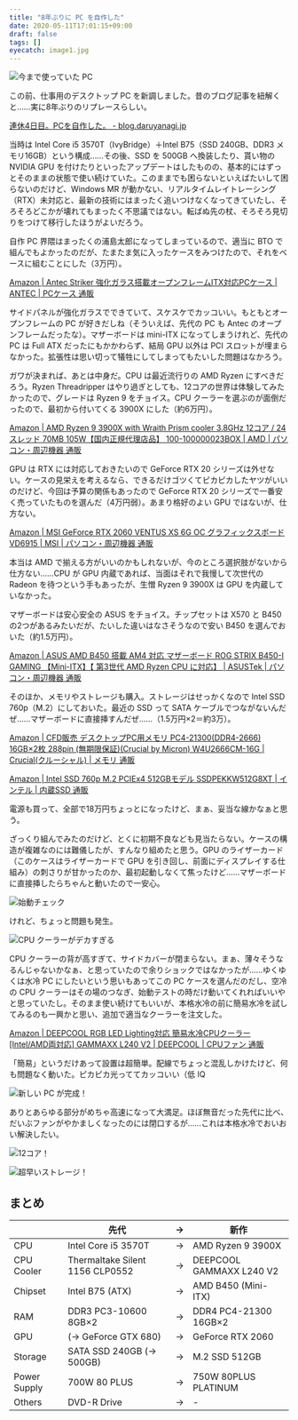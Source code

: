 ```yaml
---
title: "8年ぶりに PC を自作した"
date: 2020-05-11T17:01:15+09:00
draft: false
tags: []
eyecatch: image1.jpg
---
```

![今まで使っていた PC](image2.jpg)

この前、仕事用のデスクトップ PC を新調しました。昔のブログ記事を紐解くと……実に8年ぶりのリプレースらしい。

[連休4日目。PCを自作した。 \- blog\.daruyanagi\.jp](https://blog.daruyanagi.jp/entry/2012/05/02/083431/#embed)

当時は Intel Core i5 3570T（IvyBridge）＋Intel B75（SSD 240GB、DDR3 メモリ16GB）という構成……その後、SSD を 500GB へ換装したり、貰い物の NVIDIA GPU を付けたりといったアップデートはしたものの、基本的にはずっとそのままの状態で使い続けていた。このままでも困らないといえばたいして困らないのだけど、Windows MR が動かない、リアルタイムレイトレーシング（RTX）未対応と、最新の技術にはまったく追いつけなくなってきていたし、そろそろどこかが壊れてもまったく不思議ではない。転ばぬ先の杖、そろそろ見切りをつけて移行したほうがよいだろう。

自作 PC 界隈はまったくの浦島太郎になってしまっているので、適当に BTO で組んでもよかったのだが、たまたま気に入ったケースをみつけたので、それをベースに組むことにした（3万円）。

[Amazon \| Antec Striker 強化ガラス搭載オープンフレームITX対応PCケース \| ANTEC \| PCケース 通販](https://www.amazon.co.jp/ANTEC-Striker-Mini-Antec-Striker-%E5%BC%B7%E5%8C%96%E3%82%AC%E3%83%A9%E3%82%B9%E6%90%AD%E8%BC%89%E3%82%AA%E3%83%BC%E3%83%97%E3%83%B3%E3%83%95%E3%83%AC%E3%83%BC%E3%83%A0ITX%E5%AF%BE%E5%BF%9CPC%E3%82%B1%E3%83%BC%E3%82%B9/dp/B07XF75BP3#embed)

サイドパネルが強化ガラスでできていて、スケスケでカッコいい。もともとオープンフレームの PC が好きだしね（そういえば、先代の PC も Antec のオープンフレームだったな）。マザーボードは mini-ITX になってしまうけれど、先代の PC は Full ATX だったにもかかわらず、結局 GPU 以外は PCI スロットが埋まらなかった。拡張性は思い切って犠牲にしてしまってもたいした問題はなかろう。

ガワが決まれば、あとは中身だ。CPU は最近流行りの AMD Ryzen にすべきだろう。Ryzen Threadripper はやり過ぎとしても、12コアの世界は体験してみたかったので、グレードは Ryzen 9 をチョイス。CPU クーラーを選ぶのが面倒だったので、最初から付いてくる 3900X にした（約6万円）。

[Amazon \| AMD Ryzen 9 3900X with Wraith Prism cooler 3\.8GHz 12コア / 24スレッド 70MB 105W【国内正規代理店品】 100\-100000023BOX \| AMD \| パソコン・周辺機器 通販](https://www.amazon.co.jp/AMD-Ryzen-3900X-105W%E3%80%90%E5%9B%BD%E5%86%85%E6%AD%A3%E8%A6%8F%E4%BB%A3%E7%90%86%E5%BA%97%E5%93%81%E3%80%91-100-100000023BOX/dp/B07SXMZLP9/ref=pd_aw_sbs_147_1/356-0201974-2922773?_encoding=UTF8&pd_rd_i=B07SXMZLP9&pd_rd_r=6652e64d-e7d1-4b45-b4d0-8ba4d0ef8a4b&pd_rd_w=rsQwP&pd_rd_wg=Wyvlt&pf_rd_p=bff3a3a6-0f6e-4187-bd60-25e75d4c1c8f&pf_rd_r=ZQC33XSQMSJ875XB9KCF&psc=1&refRID=ZQC33XSQMSJ875XB9KCF#embed)

GPU は RTX には対応しておきたいので GeForce RTX 20 シリーズは外せない。ケースの見栄えを考えるなら、できるだけゴツくてピカピカしたヤツがいいのだけど、今回は予算の関係もあったので GeForce RTX 20 シリーズで一番安く売っていたものを選んだ（4万円弱）。あまり格好のよい GPU ではないが、仕方ない。

[Amazon \| MSI GeForce RTX 2060 VENTUS XS 6G OC グラフィックスボード VD6915 \| MSI \| パソコン・周辺機器 通販](https://www.amazon.co.jp/gp/product/B07PM3L7QF/ref=ppx_yo_dt_b_asin_title_o06_s01?ie=UTF8&psc=1#embed)

本当は AMD で揃える方がいいのかもしれないが、今のところ選択肢がないから仕方ない……CPU が GPU 内蔵であれば、当面はそれで我慢して次世代の Radeon を待つという手もあったが、生憎 Ryzen 9 3900X は GPU を内蔵していなかった。

マザーボードは安心安全の ASUS をチョイス。チップセットは X570 と B450 の2つがあるみたいだが、たいした違いはなさそうなので安い B450 を選んでおいた（約1.5万円）。 

[Amazon \| ASUS AMD B450 搭載 AM4 対応 マザーボード ROG STRIX B450\-I GAMING 【Mini\-ITX】【 第3世代 AMD Ryzen CPU に対応】 \| ASUSTek \| パソコン・周辺機器 通販](https://www.amazon.co.jp/ROG-STRIX-B450-I-GAMING-%E3%80%90Mini-ITX%E3%80%91/dp/B07FKTSWNG/ref=sr_1_2?__mk_ja_JP=%E3%82%AB%E3%82%BF%E3%82%AB%E3%83%8A&dchild=1&keywords=ASUS+AM4+ITX&qid=1589186487&s=computers&sr=1-2#embed)

そのほか、メモリやストレージも購入。ストレージはせっかくなので Intel SSD 760p（M.2）にしておいた。最近の SSD って SATA ケーブルでつながないんだぜ……マザーボードに直接挿すんだぜ……（1.5万円×2＝約3万）。

[Amazon \| CFD販売 デスクトップPC用メモリ PC4\-21300\(DDR4\-2666\) 16GB×2枚 288pin \(無期限保証\)\(Crucial by Micron\) W4U2666CM\-16G \| Crucial\(クルーシャル\) \| メモリ 通販](https://www.amazon.co.jp/gp/product/B07584SLY8/ref=ppx_yo_dt_b_asin_title_o07_s00?ie=UTF8&psc=1#embed)

[Amazon \| Intel SSD 760p M\.2 PCIEx4 512GBモデル SSDPEKKW512G8XT \| インテル \| 内蔵SSD 通販](https://www.amazon.co.jp/gp/product/B078VCGSKS/ref=ppx_yo_dt_b_asin_title_o07_s00?ie=UTF8&psc=1#embed)

電源も買って、全部で18万円ちょっとになったけど、まぁ、妥当な線かなぁと思う。

ざっくり組んでみたのだけど、とくに初期不良なども見当たらない。ケースの構造が複雑なのには難儀したが、すんなり組めたと思う。GPU のライザーカード（このケースはライザーカードで GPU を引き回し、前面にディスプレイする仕組み）の刺さりが甘かったのか、最初起動しなくて焦ったけど……マザーボードに直接挿したらちゃんと動いたので一安心。

![始動チェック](image5.jpg)

けれど、ちょっと問題も発生。

![CPU クーラーがデカすぎる](image4.jpg)

CPU クーラーの背が高すぎて、サイドカバーが閉まらない。まぁ、薄々そうなるんじゃないかなぁ、と思っていたので余りショックではなかったが……ゆくゆくは水冷 PC にしたいという思いもあってこの PC ケースを選んだのだし、空冷の CPU クーラーはその場のつなぎ、始動テストの時だけ動いてくれればいいやと思っていたし。そのまま使い続けてもいいが、本格水冷の前に簡易水冷を試してみるのも一興かと思い、追加で適当なクーラーを注文した。

[Amazon \| DEEPCOOL RGB LED Lighting対応 簡易水冷CPUクーラー \[Intel/AMD両対応\] GAMMAXX L240 V2 \| DEEPCOOL \| CPUファン 通販](https://www.amazon.co.jp/gp/product/B07QFWQXZ1/ref=ppx_yo_dt_b_asin_title_o04_s00?ie=UTF8&psc=1#embed)

「簡易」というだけあって設置は超簡単。配線でちょっと混乱しかけたけど、何も問題なく動いた。ピカピカ光っててカッコいい（低 IQ

![新しい PC が完成！](image1.jpg)

ありとあらゆる部分がめちゃ高速になって大満足。ほぼ無音だった先代に比べ、だいぶファンがやかましくなったのには閉口するが……これは本格水冷でおいおい解決したい。

![12コア！](image16.jpg)

![超早いストレージ！](image17.jpg)

## まとめ

|              | 先代                              | →   | 新作                       |
| ------------ | ------------------------------- | --- | ------------------------ |
| CPU          | Intel Core i5 3570T             | →   | AMD Ryzen 9 3900X        |
| CPU Cooler   | Thermaltake Silent 1156 CLP0552 | →   | DEEPCOOL GAMMAXX L240 V2 |
| Chipset      | Intel B75 (ATX)                 | →   | AMD B450 (Mini-ITX)      |
| RAM          | DDR3 PC3-10600 8GB×2            | →   | DDR4 PC4-21300 16GB×2    |
| GPU          | (→ GeForce GTX 680)             | →   | GeForce RTX 2060         |
| Storage      | SATA SSD 240GB (→ 500GB)        | →   | M.2 SSD 512GB            |
| Power Supply | 700W 80 PLUS                    | →   | 750W 80PLUS PLATINUM     |
| Others       | DVD-R Drive                     | →   | -                        |